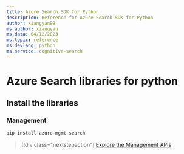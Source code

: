 ```yaml
---
title: Azure Search SDK for Python
description: Reference for Azure Search SDK for Python
author: xiangyan99
ms.author: xiangyan
ms.data: 04/12/2023
ms.topic: reference
ms.devlang: python
ms.service: cognitive-search
---
```

# Azure Search libraries for python

## Install the libraries


### Management

```bash
pip install azure-mgmt-search
```
> [!div class="nextstepaction"]
> [Explore the Management APIs](/python/api/overview/azure/search/management)